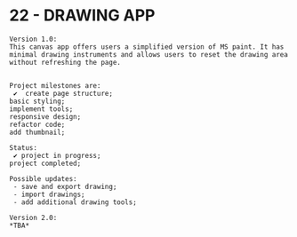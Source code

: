# 22 - DRAWING APP

    Version 1.0:
    This canvas app offers users a simplified version of MS paint. It has minimal drawing instruments and allows users to reset the drawing area without refreshing the page.


    Project milestones are:
     ✔  create page structure;
    basic styling;
    implement tools;
    responsive design;
    refactor code;
    add thumbnail;

    Status:
     ✔ project in progress;
    project completed;

    Possible updates:
     - save and export drawing;
     - import drawings;
     - add additional drawing tools;

    Version 2.0:
    *TBA*
